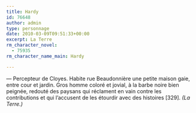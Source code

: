 ```yaml
---
title: Hardy
id: 76648
author: admin
type: personnage
date: 2010-03-09T09:51:33+00:00
excerpt: La Terre
rm_character_novel:
  - 75935
rm_character_name_main: Hardy

---
```

— Percepteur de Cloyes. Habite rue Beaudonnière une petite maison gaie, entre cour et jardin. Gros homme coloré et jovial, à la barbe noire bien peignée, redouté des paysans qui réclament en vain contre les contributions et qui l&rsquo;accusent de les étourdir avec des histoires [329]. _(La Terre.)_